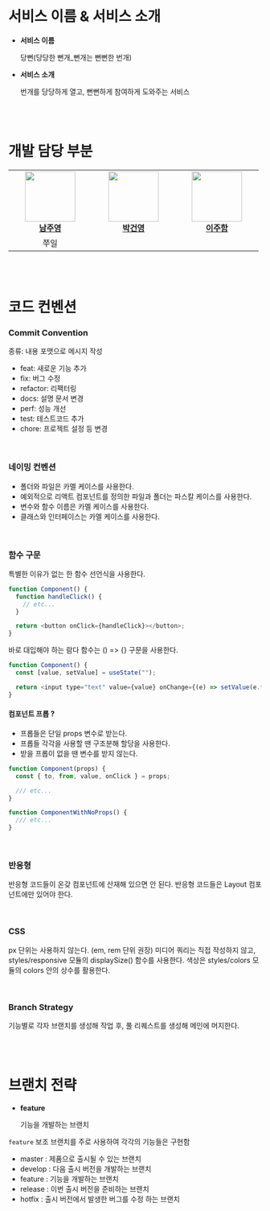 # 서비스 이름 & 서비스 소개

- **서비스 이름**

  당뻔(당당한 뻔개\_뻔개는 뻔뻔한 번개)

- **서비스 소개**

  번개를 당당하게 열고, 뻔뻔하게 참여하게 도와주는 서비스

<br />
<br />

# 개발 담당 부분

<table>
    <tr align="center">
        <td style="min-width: 150px;">
            <a href="https://github.com/jynam17">
              <img src="https://github.com/jynam17.png" width="100">
              <br />
              <b>남주영</b>
            </a>
        </td>
        <td style="min-width: 150px;">
            <a href="https://github.com/Tekiter">
              <img src="https://github.com/Tekiter.png" width="100">
              <br />
              <b>박건영</b>
            </a> 
        </td>
        <td style="min-width: 150px;">
            <a href="https://github.com/joohaem">
              <img src="https://github.com/joohaem.png" width="100">
              <br />
              <b>이주함</b>
            </a> 
        </td>
    </tr>
    <tr align="center">
        <td>
            쭈일<br/>
        </td>
    </tr>
</table>

<br />
<br />

# 코드 컨벤션

### Commit Convention

종류: 내용 포맷으로 메시지 작성

- feat: 새로운 기능 추가
- fix: 버그 수정
- refactor: 리팩터링
- docs: 설명 문서 변경
- perf: 성능 개선
- test: 테스트코드 추가
- chore: 프로젝트 설정 등 변경

<br />

### 네이밍 컨벤션

- 폴더와 파일은 카멜 케이스를 사용한다.
- 예외적으로 리액트 컴포넌트를 정의한 파일과 폴더는 파스칼 케이스를 사용한다.
- 변수와 함수 이름은 카멜 케이스를 사용한다.
- 클래스와 인터페이스는 카멜 케이스를 사용한다.

<br />

### 함수 구문

특별한 이유가 없는 한 함수 선언식을 사용한다.

```javascript
function Component() {
  function handleClick() {
    // etc...
  }

  return <button onClick={handleClick}></button>;
}
```

바로 대입해야 하는 람다 함수는 () => {} 구문을 사용한다.

```javascript
function Component() {
  const [value, setValue] = useState("");

  return <input type="text" value={value} onChange={(e) => setValue(e.target.value)} />;
}
```

#### 컴포넌트 프롭 ?

- 프롭들은 단일 props 변수로 받는다.
- 프롭들 각각을 사용할 땐 구조분해 할당을 사용한다.
- 받을 프롭이 없을 땐 변수를 받지 않는다.

```javascript
function Component(props) {
  const { to, from, value, onClick } = props;

  /// etc...
}

function ComponentWithNoProps() {
  /// etc...
}
```

<br />

### 반응형

반응형 코드들이 온갖 컴포넌트에 산재해 있으면 안 된다. 반응형 코드들은 Layout 컴포넌트에만 있어야 한다.

<br />

### CSS

px 단위는 사용하지 않는다. (em, rem 단위 권장)
미디어 쿼리는 직접 작성하지 않고, styles/responsive 모듈의 displaySize() 함수를 사용한다.
색상은 styles/colors 모듈의 colors 안의 상수를 활용한다.

<br />

### Branch Strategy

기능별로 각자 브랜치를 생성해 작업 후, 풀 리퀘스트를 생성해 메인에 머지한다.

<br />
<br />

# 브랜치 전략

- **feature**

  기능을 개발하는 브랜치

`feature` 보조 브랜치를 주로 사용하여 각각의 기능들은 구현함

- master : 제품으로 출시될 수 있는 브랜치
- develop : 다음 출시 버전을 개발하는 브랜치
- feature : 기능을 개발하는 브랜치
- release : 이번 출시 버전을 준비하는 브랜치
- hotfix : 출시 버전에서 발생한 버그를 수정 하는 브랜치
